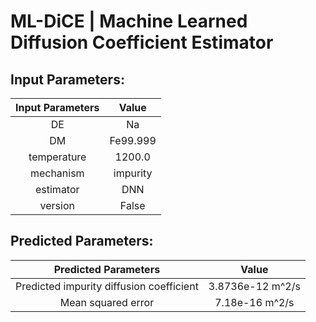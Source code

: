# ML-DiCE | Machine Learned Diffusion Coefficient Estimator

## Input Parameters:
|  Input Parameters   |    Value    |
|:-----------:|:-----------:|
 |  DE | Na  | 
 |  DM | Fe99.999  | 
 |  temperature | 1200.0  | 
 |  mechanism | impurity  | 
 |  estimator | DNN  | 
 |  version | False  | 
## Predicted Parameters:
|  Predicted Parameters   |    Value    |
|:-----------:|:-----------:|
 |  Predicted impurity diffusion coefficient | 3.8736e-12 m^2/s  | 
 |  Mean squared error | 7.18e-16 m^2/s  | 

